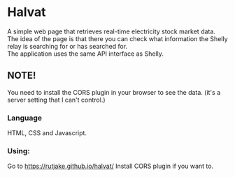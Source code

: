 # Halvat
A simple web page that retrieves real-time electricity  stock market data. The idea of the page is that there you can check what information the Shelly relay is searching for or has searched for. <br>
The application uses the same API interface as Shelly.

## NOTE!
You need to install the CORS plugin in your browser to see the data.
(it's a server setting that I can't control.)

### Language

HTML, CSS and Javascript.

### Using:

Go to https://rutjake.github.io/halvat/
Install CORS plugin if you want to.

